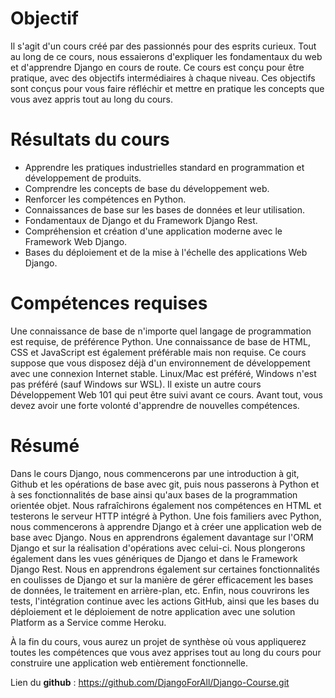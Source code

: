 # Objectif
Il s'agit d'un cours créé par des passionnés pour des esprits curieux. Tout au long de ce cours, nous essaierons d'expliquer les fondamentaux du web et d'apprendre Django en cours de route. Ce cours est conçu pour être pratique, avec des objectifs intermédiaires à chaque niveau. Ces objectifs sont conçus pour vous faire réfléchir et mettre en pratique les concepts que vous avez appris tout au long du cours.

# Résultats du cours
- Apprendre les pratiques industrielles standard en programmation et développement de produits.
- Comprendre les concepts de base du développement web.
- Renforcer les compétences en Python.
- Connaissances de base sur les bases de données et leur utilisation.
- Fondamentaux de Django et du Framework Django Rest.
- Compréhension et création d'une application moderne avec le Framework Web Django.
- Bases du déploiement et de la mise à l'échelle des applications Web Django.

# Compétences requises
Une connaissance de base de n'importe quel langage de programmation est requise, de préférence Python. Une connaissance de base de HTML, CSS et JavaScript est également préférable mais non requise. Ce cours suppose que vous disposez déjà d'un environnement de développement avec une connexion Internet stable. Linux/Mac est préféré, Windows n'est pas préféré (sauf Windows sur WSL). Il existe un autre cours Développement Web 101 qui peut être suivi avant ce cours. Avant tout, vous devez avoir une forte volonté d'apprendre de nouvelles compétences.

# Résumé
Dans le cours Django, nous commencerons par une introduction à git, Github et les opérations de base avec git, puis nous passerons à Python et à ses fonctionnalités de base ainsi qu'aux bases de la programmation orientée objet. Nous rafraîchirons également nos compétences en HTML et testerons le serveur HTTP intégré à Python. Une fois familiers avec Python, nous commencerons à apprendre Django et à créer une application web de base avec Django. Nous en apprendrons également davantage sur l'ORM Django et sur la réalisation d'opérations avec celui-ci. Nous plongerons également dans les vues génériques de Django et dans le Framework Django Rest. Nous en apprendrons également sur certaines fonctionnalités en coulisses de Django et sur la manière de gérer efficacement les bases de données, le traitement en arrière-plan, etc. Enfin, nous couvrirons les tests, l'intégration continue avec les actions GitHub, ainsi que les bases du déploiement et le déploiement de notre application avec une solution Platform as a Service comme Heroku.

À la fin du cours, vous aurez un projet de synthèse où vous appliquerez toutes les compétences que vous avez apprises tout au long du cours pour construire une application web entièrement fonctionnelle.


Lien du **github** : https://github.com/DjangoForAll/Django-Course.git
